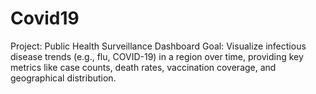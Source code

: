 # Covid19
Project: Public Health Surveillance Dashboard Goal: Visualize infectious disease trends (e.g., flu, COVID-19) in a region over time, providing key metrics like case counts, death rates, vaccination coverage, and geographical distribution.
